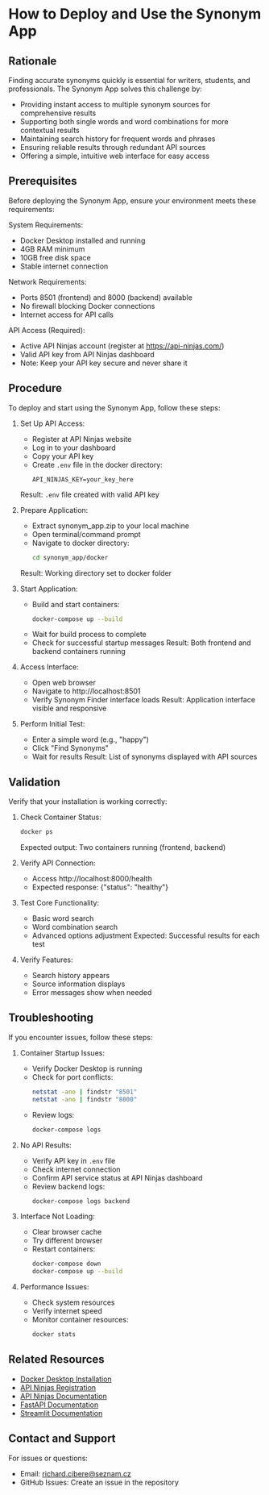 # How to Deploy and Use the Synonym App

## Rationale
Finding accurate synonyms quickly is essential for writers, students, and professionals. The Synonym App solves this challenge by:
- Providing instant access to multiple synonym sources for comprehensive results
- Supporting both single words and word combinations for more contextual results
- Maintaining search history for frequent words and phrases
- Ensuring reliable results through redundant API sources
- Offering a simple, intuitive web interface for easy access

## Prerequisites

Before deploying the Synonym App, ensure your environment meets these requirements:

System Requirements:
- Docker Desktop installed and running
- 4GB RAM minimum
- 10GB free disk space
- Stable internet connection

Network Requirements:
- Ports 8501 (frontend) and 8000 (backend) available
- No firewall blocking Docker connections
- Internet access for API calls

API Access (Required):
- Active API Ninjas account (register at https://api-ninjas.com/)
- Valid API key from API Ninjas dashboard
- Note: Keep your API key secure and never share it

## Procedure

To deploy and start using the Synonym App, follow these steps:

1. Set Up API Access:
   - Register at API Ninjas website
   - Log in to your dashboard
   - Copy your API key
   - Create `.env` file in the docker directory:
     ```
     API_NINJAS_KEY=your_key_here
     ```
   Result: `.env` file created with valid API key

2. Prepare Application:
   - Extract synonym_app.zip to your local machine
   - Open terminal/command prompt
   - Navigate to docker directory:
     ```bash
     cd synonym_app/docker
     ```
   Result: Working directory set to docker folder

3. Start Application:
   - Build and start containers:
     ```bash
     docker-compose up --build
     ```
   - Wait for build process to complete
   - Check for successful startup messages
   Result: Both frontend and backend containers running

4. Access Interface:
   - Open web browser
   - Navigate to http://localhost:8501
   - Verify Synonym Finder interface loads
   Result: Application interface visible and responsive

5. Perform Initial Test:
   - Enter a simple word (e.g., "happy")
   - Click "Find Synonyms"
   - Wait for results
   Result: List of synonyms displayed with API sources

## Validation

Verify that your installation is working correctly:

1. Check Container Status:
   ```bash
   docker ps
   ```
   Expected output: Two containers running (frontend, backend)

2. Verify API Connection:
   - Access http://localhost:8000/health
   - Expected response: {"status": "healthy"}

3. Test Core Functionality:
   - Basic word search
   - Word combination search
   - Advanced options adjustment
   Expected: Successful results for each test

4. Verify Features:
   - Search history appears
   - Source information displays
   - Error messages show when needed

## Troubleshooting

If you encounter issues, follow these steps:

1. Container Startup Issues:
   - Verify Docker Desktop is running
   - Check for port conflicts:
     ```bash
     netstat -ano | findstr "8501"
     netstat -ano | findstr "8000"
     ```
   - Review logs:
     ```bash
     docker-compose logs
     ```

2. No API Results:
   - Verify API key in `.env` file
   - Check internet connection
   - Confirm API service status at API Ninjas dashboard
   - Review backend logs:
     ```bash
     docker-compose logs backend
     ```

3. Interface Not Loading:
   - Clear browser cache
   - Try different browser
   - Restart containers:
     ```bash
     docker-compose down
     docker-compose up --build
     ```

4. Performance Issues:
   - Check system resources
   - Verify internet speed
   - Monitor container resources:
     ```bash
     docker stats
     ```

## Related Resources

- [Docker Desktop Installation](https://docs.docker.com/desktop/install/windows-install/)
- [API Ninjas Registration](https://api-ninjas.com/register)
- [API Ninjas Documentation](https://api-ninjas.com/api)
- [FastAPI Documentation](https://fastapi.tiangolo.com/)
- [Streamlit Documentation](https://docs.streamlit.io/)

## Contact and Support

For issues or questions:
- Email: richard.cibere@seznam.cz
- GitHub Issues: Create an issue in the repository